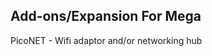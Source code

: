 Add-ons/Expansion For Mega 
--------------------------

PicoNET - Wifi adaptor and/or networking hub


